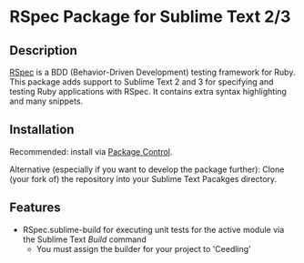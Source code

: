 # RSpec Package for Sublime Text 2/3

## Description

[RSpec](rspec) is a BDD (Behavior-Driven Development) testing framework for Ruby. This package adds support to Sublime Text 2 and 3 for specifying and testing Ruby applications with RSpec. It contains extra syntax highlighting and many snippets.

[rspec]: http://rspec.info/

## Installation

Recommended: install via [Package Control][package-control].

Alternative (especially if you want to develop the package further): Clone (your fork of) the repository into your Sublime Text Pacakges directory.

[package-control]: https://sublime.wbond.net/

## Features

* RSpec.sublime-build for executing unit tests for the active module via the Sublime Text *Build* command
    * You must assign the builder for your project to 'Ceedling'
